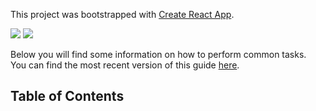 This project was bootstrapped with [Create React App](https://github.com/facebookincubator/create-react-app).

<a href="https://codeclimate.com/github/ahtesham-quraish/hotel-app/maintainability"><img src="https://api.codeclimate.com/v1/badges/419422b8188042f994f2/maintainability" /></a>
<a href="https://codeclimate.com/github/ahtesham-quraish/hotel-app/test_coverage"><img src="https://api.codeclimate.com/v1/badges/419422b8188042f994f2/test_coverage" /></a>

Below you will find some information on how to perform common tasks.<br>
You can find the most recent version of this guide [here](https://github.com/facebookincubator/create-react-app/blob/master/packages/react-scripts/template/README.md).

## Table of Contents

